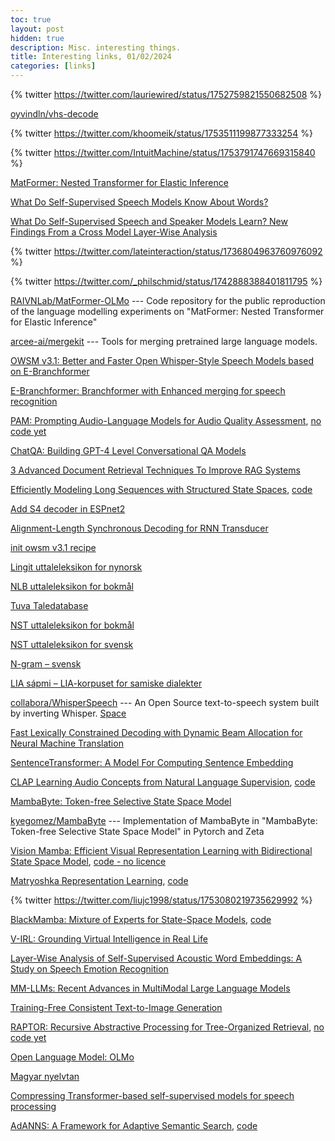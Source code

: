 ```yaml
---
toc: true
layout: post
hidden: true
description: Misc. interesting things.
title: Interesting links, 01/02/2024
categories: [links]
---
```


{% twitter https://twitter.com/lauriewired/status/1752759821550682508 %}

[oyvindln/vhs-decode](https://github.com/oyvindln/vhs-decode)

{% twitter https://twitter.com/khoomeik/status/1753511199877333254 %}

{% twitter https://twitter.com/IntuitMachine/status/1753791747669315840 %}

[MatFormer: Nested Transformer for Elastic Inference](https://arxiv.org/abs/2310.07707)

[What Do Self-Supervised Speech Models Know About Words?](https://arxiv.org/abs/2307.00162)

[What Do Self-Supervised Speech and Speaker Models Learn? New Findings From a Cross Model Layer-Wise Analysis](https://arxiv.org/abs/2401.17632)

{% twitter https://twitter.com/lateinteraction/status/1736804963760976092 %}

{% twitter https://twitter.com/_philschmid/status/1742888388401811795 %}

[RAIVNLab/MatFormer-OLMo](https://github.com/RAIVNLab/MatFormer-OLMo) --- Code repository for the public reproduction of the language modelling experiments on "MatFormer: Nested Transformer for Elastic Inference"

[arcee-ai/mergekit](https://github.com/arcee-ai/mergekit) --- Tools for merging pretrained large language models.

[OWSM v3.1: Better and Faster Open Whisper-Style Speech Models based on E-Branchformer](https://arxiv.org/abs/2401.16658)

[E-Branchformer: Branchformer with Enhanced merging for speech recognition](https://arxiv.org/abs/2210.00077)

[PAM: Prompting Audio-Language Models for Audio Quality Assessment](https://arxiv.org/abs/2402.00282),
[no code yet](https://github.com/soham97/PAM)

[ChatQA: Building GPT-4 Level Conversational QA Models](https://arxiv.org/abs/2401.10225)

[3 Advanced Document Retrieval Techniques To Improve RAG Systems](https://towardsdatascience.com/3-advanced-document-retrieval-techniques-to-improve-rag-systems-0703a2375e1c)

[Efficiently Modeling Long Sequences with Structured State Spaces](https://arxiv.org/abs/2111.00396),
[code](https://github.com/state-spaces/s4)

[Add S4 decoder in ESPnet2](https://github.com/espnet/espnet/pull/4845/files#diff-d42e616b6aa4a81f1c284e32223506e87feb05f8fc16ef162a705c121aaf0cf0)

[Alignment-Length Synchronous Decoding for RNN Transducer](https://ieeexplore.ieee.org/document/9053040)

[init owsm v3.1 recipe](https://github.com/espnet/espnet/commit/a735790f5138c8a898067c71a2f7344e6e6052a4)

[Lingit uttaleleksikon for nynorsk](https://www.nb.no/sprakbanken/ressurskatalog/oai-nb-no-sbr-65/)

[NLB uttaleleksikon for bokmål](https://www.nb.no/sprakbanken/ressurskatalog/oai-nb-no-sbr-52/)

[Tuva Taledatabase](https://www.nb.no/sprakbanken/ressurskatalog/oai-nb-no-sbr-44/)

[NST uttaleleksikon for bokmål](https://www.nb.no/sprakbanken/ressurskatalog/oai-nb-no-sbr-23/)

[NST uttaleleksikon for svensk](https://www.nb.no/sprakbanken/ressurskatalog/oai-nb-no-sbr-22/)

[N-gram – svensk](https://www.nb.no/sprakbanken/ressurskatalog/oai-nb-no-sbr-11/)

[LIA sápmi – LIA-korpuset for samiske dialekter](https://www.nb.no/sprakbanken/ressurskatalog/oai-tekstlab-uio-no-lia-sapmi/)

[collabora/WhisperSpeech](https://github.com/collabora/WhisperSpeech) --- An Open Source text-to-speech system built by inverting Whisper.
[Space](https://huggingface.co/spaces/collabora/WhisperSpeech)

[Fast Lexically Constrained Decoding with Dynamic Beam Allocation for Neural Machine Translation](https://aclanthology.org/N18-1119/)

[SentenceTransformer: A Model For Computing Sentence Embedding](https://towardsdatascience.com/sentencetransformer-a-model-for-computing-sentence-embedding-e8d31d9e6a8f)

[CLAP Learning Audio Concepts from Natural Language Supervision](https://ieeexplore.ieee.org/abstract/document/10095889),
[code](https://github.com/microsoft/CLAP)

[MambaByte: Token-free Selective State Space Model](https://arxiv.org/abs/2401.13660)

[kyegomez/MambaByte](https://github.com/kyegomez/MambaByte) --- Implementation of MambaByte in "MambaByte: Token-free Selective State Space Model" in Pytorch and Zeta

[Vision Mamba: Efficient Visual Representation Learning with Bidirectional State Space Model](https://arxiv.org/abs/2401.09417),
[code - no licence](https://github.com/hustvl/Vim)

[Matryoshka Representation Learning](https://arxiv.org/abs/2205.13147),
[code](https://github.com/RAIVNLab/MRL)

{% twitter https://twitter.com/liujc1998/status/1753080219735629992 %}

[BlackMamba: Mixture of Experts for State-Space Models](https://arxiv.org/abs/2402.01771),
[code](https://github.com/Zyphra/BlackMamba)

[V-IRL: Grounding Virtual Intelligence in Real Life](https://arxiv.org/abs/2402.03310)

[Layer-Wise Analysis of Self-Supervised Acoustic Word Embeddings: A Study on Speech Emotion Recognition](https://arxiv.org/abs/2402.02617)

[MM-LLMs: Recent Advances in MultiModal Large Language Models](https://arxiv.org/abs/2401.13601)

[Training-Free Consistent Text-to-Image Generation](https://arxiv.org/abs/2402.03286)

[RAPTOR: Recursive Abstractive Processing for Tree-Organized Retrieval](https://arxiv.org/abs/2401.18059),
[no code yet](https://github.com/parthsarthi03/raptor)

[Open Language Model: OLMo](https://allenai.org/olmo)

[Magyar nyelvtan](https://wordwall.net/hu-hu/community/nyelvtan)

[Compressing Transformer-based self-supervised models for speech processing](https://arxiv.org/abs/2211.09949)

[AdANNS: A Framework for Adaptive Semantic Search](https://arxiv.org/abs/2305.19435),
[code](https://github.com/RAIVNLab/AdANNS)

